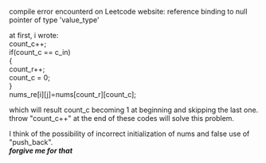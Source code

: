 compile error encounterd on Leetcode website:
reference binding to null pointer of type 'value_type'

at first, i wrote:  
count_c++;  
if(count_c == c_in)  
{  
    count_r++;  
    count_c = 0;  
}  
nums_re[i][j]=nums[count_r][count_c];  

which will result count_c becoming 1 at beginning and skipping the last one.
throw "count_c++" at the end of these codes will solve this problem.

I think of the possibility of incorrect initialization of nums and false use of "push_back".  
___forgive me for that___  
